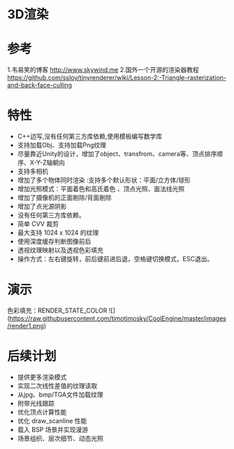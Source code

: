 # 3D渲染

参考
===
1.韦易笑的博客 http://www.skywind.me
2.国外一个开源的渲染器教程
https://github.com/ssloy/tinyrenderer/wiki/Lesson-2:-Triangle-rasterization-and-back-face-culling


特性
===
* C++边写,没有任何第三方库依赖,使用模板编写数学库
* 支持加载Obj、支持加载Png纹理
* 尽量靠近Unity的设计，增加了object、transfrom、camera等、顶点排序顺序、X-Y-Z轴朝向
* 支持多相机
* 增加了多个物体同时渲染 :支持多个默认形状：平面/立方体/球形
* 增加光照模式：平面着色和高氏着色 、顶点光照、面法线光照
* 增加了摄像机的正面剔除/背面剔除
* 增加了点光源阴影
* 没有任何第三方库依赖。
* 简单 CVV 裁剪
* 最大支持 1024 x 1024 的纹理
* 使用深度缓存判断图像前后
* 透视纹理映射以及透视色彩填充
* 操作方式：左右键旋转，前后键前进后退，空格键切换模式，ESC退出。

演示
===
色彩填充：RENDER_STATE_COLOR
![]
(https://raw.githubusercontent.com/timotimosky/CoolEngine/master/images/render1.png)


后续计划
=======
* 提供更多渲染模式
* 实现二次线性差值的纹理读取
* 从jpg、bmp/TGA文件加载纹理
* 附带光线跟踪
* 优化顶点计算性能
* 优化 draw_scanline 性能
* 载入 BSP 场景并实现漫游
* 场景组织、层次细节、动态光照
